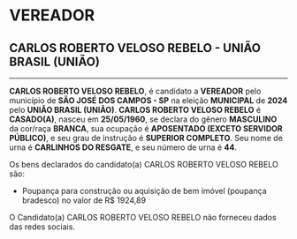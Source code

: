 # VEREADOR
## CARLOS ROBERTO VELOSO REBELO - UNIÃO BRASIL (UNIÃO)
---
**CARLOS ROBERTO VELOSO REBELO**, é candidato a **VEREADOR** pelo município de **SÃO JOSÉ DOS CAMPOS - SP** na eleição **MUNICIPAL** de **2024** pelo **UNIÃO BRASIL (UNIÃO)**.
**CARLOS ROBERTO VELOSO REBELO** é **CASADO(A)**, nasceu em **25/05/1960**, se declara do gênero **MASCULINO** da cor/raça **BRANCA**, sua ocupação é **APOSENTADO (EXCETO SERVIDOR PÚBLICO)**, e seu grau de instrução é **SUPERIOR COMPLETO**.
Seu nome de urna é **CARLINHOS DO RESGATE**, e seu número de urna é **44**.

Os bens declarados do candidato(a) CARLOS ROBERTO VELOSO REBELO são: 
- Poupança para construção ou aquisição de bem imóvel (poupança bradesco) no valor de R$ 1924,89

O Candidato(a) CARLOS ROBERTO VELOSO REBELO não forneceu dados das redes sociais.